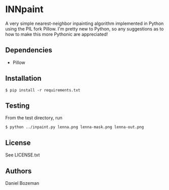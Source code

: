 INNpaint
========

A very simple nearest-neighbor inpainting algorithm implemented in Python using the PIL fork Pillow. I'm pretty new to Python, so any suggestions as to how to make this more Pythonic are appreciated!

Dependencies
------------

- Pillow

Installation
------------

    $ pip install -r requirements.txt

Testing
-------

From the test directory, run

    $ python ../inpaint.py lenna.png lenna-mask.png lenna-out.png

License
-------

See LICENSE.txt

Authors
-------

Daniel Bozeman

